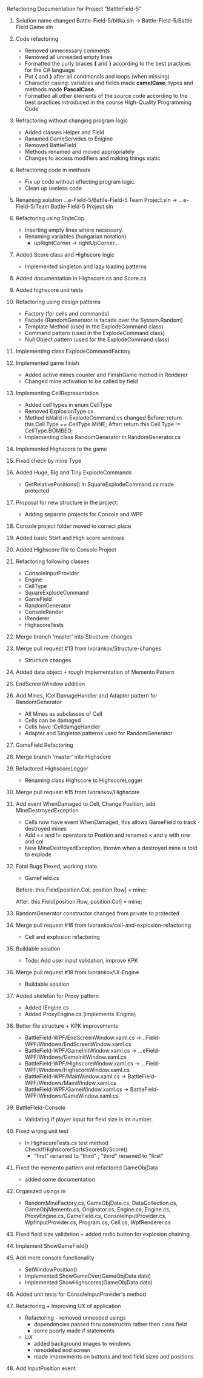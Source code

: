 Refactoring Documentation for Project "BattleField-5"     

1.	Solution name changed 
	Battle-Field-5/bItka.sln -> Battle-Field-5/Battle Field Game.sln
	
2.	Code refactoring
	-	Removed unnecessary comments
	-	Removed all unneeded empty lines
	-	Formatted the curly braces **{** and **}** according to the best practices for the C\# language
	-   Put **{** and **}** after all conditionals and loops (when missing)
	-   Character casing: variables and fields made **camelCase**; types and methods made **PascalCase**
	-   Formatted all other elements of the source code according to the best practices introduced in the course High-Quality Programming Code
	
3.	Refractoring without changing program logic
	-	Added classes Helper and Field
	-	Ranamed GameServides to Enigine
	-	Removed BattleField
	-	Methods renamed and moved appropriately
	-	Changes to access modifiers and making things static
	
4.	Refractoring code in methods
	-	Fix up code without effecting program logic.
	-	Clean up useless code
	
5.	Renaming solution
	...e-Field-5/Battle-Field-5 Team Project.sln -> ...e-Field-5/Team Battle-Field-5 Project.sln
	
6.	Refactoring using StyleCop
	-	Inserting empty lines where necessary.
	-	Renaming variables (hungarian notation)
		*	upRightCorner -> rightUpCorner...
7.	Added Score class and Highscore logic
	-	Implemented singleton and lazy loading patterns
	
8.	Added documentation in Highscore.cs and Score.cs

9.	Added highscore unit tests

10.	Refactoring using design patterns
	-	Factory (for cells and commands)
	-	Facade (RandomGenerator is facade over the System.Random)
	-	Template Method (used in the ExplodeCommand class)
	-	Command pattern (used in the ExplodeCommand class)
	-	Null Object pattern (used for the ExplodeCommand class)
		
11.	Implementing class ExplodeCommandFactory

12.	Implemented game finish
	-	Added active mines counter and FinishGame method in Renderer
	-	Changed mine activation to be called by field
	
13.	Implementing CellRepresentation
	-	Added cell types in enum CellType
	-	Removed ExplosionType.cs
	-	Method IsValid in ExplodeCommand.cs changed
		Before:
			return this.Cell.Type == CellType.MINE;
		After:
			return this.Cell.Type != CellType.BOMBED;
	-	Implementing class RandomGenerator in RandomGenerator.cs
	
14.	Implemented Highscore to the game

15.	Fixed check by mine Type

16.	Added Huge, Big and Tiny ExplodeCommands
	-	GetRelativePositions() in SquareExplodeCommand.cs made protected
	
17.	Proposal for new structure in the project:
	-	Adding separate projects for Console and WPF
	
18.	Console project folder moved to correct place

19.	Added basic Start and High score windows

20.	Added Highscore file to Console Project

21.	Refactoring following classes
	-	ConsoleInputProvider
	-	Engine
	-	CellType
	-	SquareExplodeCommand
	-	GameField
	-	RandomGenerator
	-	ConsoleRender
	-	IRenderer
	-	HighscoreTests
	
22.	Merge branch 'master' into Structure-changes

23.	Merge pull request #13 from Ivorankov/Structure-changes
	-	Structure changes
	
24.	Added data object + rough implementation of Memento Pattern

25.	EndScreenWindow addition

26.	Add Mines, ICellDamageHandler and Adapter pattern for RandomGenerator
	-	All Mines as subclasses of Cell
	-	Cells can be damaged
	-	Cells have ICelldamgeHandler
	-	Adapter and Singleton patterns used for RandomGenerator
	
26.	GameField Refactoring

27.	Merge branch 'master' into Highscore

28.	Refactored HighscoreLogger
	-	Renaming class Highscore to HighscoreLogger
	
29.	Merge pull request #15 from Ivorankov/Highscore

30.	Add event WhenDamaged to Cell, Change Position, add MineDestroyedException
	-	Cells now have event WhenDamaged, this allows GameField to track destroyed mines
	-	Add == and != operators to Postion and renamed x and y with row and col
	-	New MineDestroyedException, thrown when a destroyed mine is told to explode
	
31.	Fatal Bugs Fiexed, working state.
	-	GameField.cs
	
	Before:
		this.Field[position.Col, position.Row] = mine;
	
	After:
		this.Field[position.Row, position.Col] = mine;
		
32.	RandomGenerator constructor changed from private to protected

33.	Merge pull request #16 from Ivorankov/cell-and-explosion-refactoring
	-	Cell and explosion refactoring
	
34.	Buildable solution
	-	Todo: Add user input validation, improve KPK
	
35.	Merge pull request #18 from Ivorankov/UI-Engine
	-	Buildable solution
	
36.	Added skeleton for Proxy pattern
	-	Added IEngine.cs
	-	Added ProxyEngine.cs (implements IEngine)
	
37.	Better file structure + KPK improvements
	-	BattleField-WPF/EndScreenWindow.xaml.cs ->...Field-WPF/Windows/EndScreenWindow.xaml.cs
	-	BattleField-WPF/GameInitWindow.xaml.cs -> ...eField-WPF/Windows/GameInitWindow.xaml.cs
	-	BattleField-WPF/HighscoreWindow.xaml.cs -> ...Field-WPF/Windows/HighscoreWindow.xaml.cs
	-	BattleField-WPF/MainWindow.xaml.cs -> BattleField-WPF/Windows/MainWindow.xaml.cs
	-	BattleField-WPF/GameWindow.xaml.cs -> BattleField-WPF/Windows/GameWindow.xaml.cs
	
38.	BattleFIeld-Console
	-	Validating if player input for field size is int number.
	
39.	Fixed wrong unit test
	-	In HighscoreTests.cs test method CheckIfHighscorerSortsScoresByScore()
		-	"first" renamed to "third" ; "third" renamed to "first"
		
40.	Fixed the memento pattern and refactored GameObjData
	-	added some documentation
	
41.	Organized usings in
	-	RandomMineFactory.cs, GameObjData.cs, DataCollection.cs, GameObjMemento.cs, Originator.cs, Engine.cs, Engine.cs, ProxyEngine.cs, GameField.cs, ConsoleInputProvider.cs, WpfInputProvider.cs, Program.cs, Cell.cs, WpfRenderer.cs
	
42.	Fixed field size validation + added radio button for explosion chaining
	
43.	Implement ShowGameField()

44.	Add more console functionality
	-	SetWindowPosition()
	-	Implemented ShowGameOver(GameObjData data)
	-	Implemented  ShowHighscores(GameObjData data)
	
45.	Added unit tests for ConsoleInputProvider's method

46.	Refactoring + Improving UX of application
	-	Refactoring - removed unneeded usings
		- dependencies passed thru constructro rather then class field
		- some poorly made if statements
	-	UX
		- added background images to windows
		- remodeled end screen
		- made improvments on buttons and text field sizes and positions
		
47.	Add InputPosition event